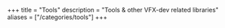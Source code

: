 +++
title = "Tools"
description = "Tools & other VFX-dev related libraries"
aliases = ["/categories/tools"]
+++
